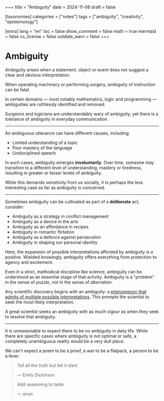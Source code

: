 +++
title = "Ambiguity"
date = 2024-11-08
draft = false

[taxonomies]
categories = ["notes"]
tags = ["ambiguity", "creativity", "epistemology"]

[extra]
lang = "en"
toc = false
show_comment = false
math = true
mermaid = false
cc_license = false
outdate_warn = false
+++

# Ambiguity

Ambiguity arises when a statement, object or event does not
suggest a clear and obvious interpretation.

When operating machinery or performing surgery, ambiguity of
instruction can be fatal.

In certain domains — most notably mathematics, logic and programming —
ambiguities are ruthlessly identified and removed.

Surgeons and logicians are understandably wary of ambiguity,
yet there is a tolerance of ambiguity in everyday communication.

---

An ambiguous utterance can have different causes, including:

* Limited understanding of a topic
* Poor mastery of the language
* Undisciplined speech

In such cases, ambiguity emerges **involuntarily**.
Over time, someone may transition to a different level of understanding,
mastery or tiredness, resulting in greater or lesser levels of ambiguity.

While this demands sensitivity from us socially, it is perhaps the less
interesting case as far as ambiguity is concerned.

---

Sometimes ambiguity can be cultivated as part of a **deliberate** act, consider:

* Ambiguity as a strategy in conflict management
* Ambiguity as a device in the arts
* Ambiguity as an affordance in recipes
* Ambiguity in romantic flirtation
* Ambiguity as a defence against persecution
* Ambiguity in shaping our personal identity

Here, the expansion of possible interpretations afforded by ambiguity is a positive.
Wielded knowingly, ambiguity offers everything from protection to agency and excitement.

Even in a strict, methodical discipline like science, ambiguity can be understood
as an essential stage of that activity.
Ambiguity is a "problem" in the sense of _puzzle_, not in the sense of _aberration_.

Any scientific discovery begins with an ambiguity:
a [phenomenon that admits of multiple possible interpretations](@/notes/inverseproblems.md).
This prompts the scientist to seek the most likely interpretation.

A great scientist seeks an ambiguity with as much vigour as when they
seek to resolve that ambiguity.

---

It is unreasonable to expect there to be no ambiguity in daily life.
While there are specific cases where ambiguity is not optimal or safe,
a completely unambiguous reality would be a very dull place.

We can't expect a poem to be a proof, a war to be a flatpack, a person to be a lever.

> Tell all the truth but tell it slant
>
> — Emily Dickinson

> Add seasoning to taste
>
> — anon
